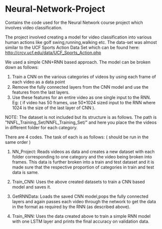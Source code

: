 # Neural-Network-Project
Contains the code used for the Neural Network course project which involves video classification.

The project involved creating a model for video classification into various human actions like golf swing,running,walking etc.
The data-set was almost similar to the UCF Sports Action Data Set which can be found here: http://crcv.ucf.edu/data/UCF_Sports_Action.php

We used a simple CNN+RNN based approach. The model can be broken down as follows:
1) Train a CNN on the various categories of videos by using each frame of each video as a data point
2) Remove the fully connected layers from the CNN model and use the features from the last layers.
3) Use these features for an entire video as one single input to the RNN. Eg: ( if video has 50 frames, use 50*1024 sized input to the RNN where 1024 is the size of the last layer of CNN ).

NOTE: The dataset is not included but its structure is as follows. The path is "NNFL_Training_Set/NNFL_Training_Set/" and here you place the the videos in different folder for each category.

There are 4 codes. The task of each is as follows: ( should be run in the same order )
1) NN_Project: Reads videos as data and creates a new dataset with each folder corresponding to one category and the video being broken into frames. This data is further broken into a train and test dataset and it is made sure that the respective proportion of categories in train and test data is same.

2) Train_CNN: Uses the above created datasets to train a CNN based model and saves it.

3) GetRNNData: Loads the saved CNN model,pops the fully connected layers and again passes each video through the network to get the data in the format as required by the RNN (as described above).

4) Train_RNN: Uses the data created above to train a simple RNN model with one LSTM layer and prints the final accuracy on validation data.

